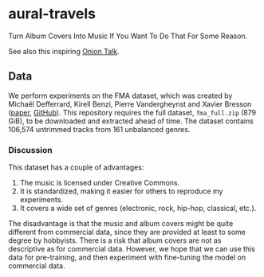 # aural-travels

Turn Album Covers Into Music If You Want To Do That For Some Reason.

See also this inspiring [Onion Talk](https://www.youtube.com/watch?v=zpNgsU9o4ik).

## Data

We perform experiments on the FMA dataset, which was created by Michaël Defferrard, Kirell Benzi, Pierre Vandergheynst and Xavier Bresson ([paper](https://arxiv.org/abs/1612.01840), [GitHub](https://github.com/mdeff/fma)). 
This repository requires the full dataset, `fma_full.zip` (879 GiB), to be downloaded and extracted ahead of time. The dataset contains 106,574 untrimmed tracks from 161 unbalanced genres.

### Discussion
This dataset has a couple of advantages:
1. The music is licensed under Creative Commons.
2. It is standardized, making it easier for others to reproduce my experiments.
3. It covers a wide set of genres (electronic, rock, hip-hop, classical, etc.).

The disadvantage is that the music and album covers might be quite different from commercial data, since they are provided at least to some degree by hobbyists. There is a risk that album covers are not as descriptive as for commercial data. However, we hope that we can use this data for pre-training, and then experiment with fine-tuning the model on commercial data.
